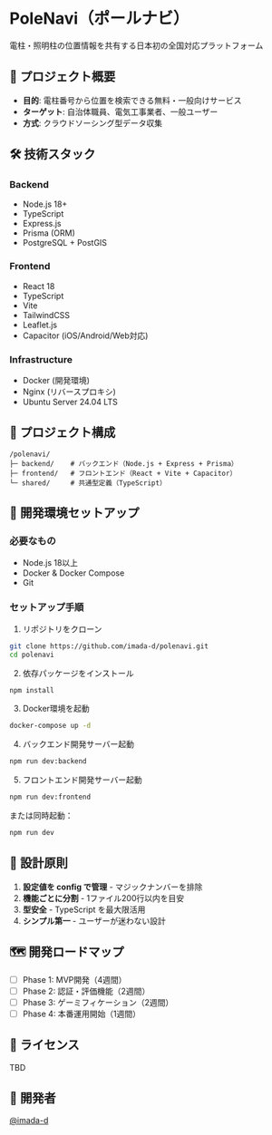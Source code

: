 # PoleNavi（ポールナビ）

電柱・照明柱の位置情報を共有する日本初の全国対応プラットフォーム

## 🎯 プロジェクト概要

- **目的**: 電柱番号から位置を検索できる無料・一般向けサービス
- **ターゲット**: 自治体職員、電気工事業者、一般ユーザー
- **方式**: クラウドソーシング型データ収集

## 🛠️ 技術スタック

### Backend
- Node.js 18+
- TypeScript
- Express.js
- Prisma (ORM)
- PostgreSQL + PostGIS

### Frontend
- React 18
- TypeScript
- Vite
- TailwindCSS
- Leaflet.js
- Capacitor (iOS/Android/Web対応)

### Infrastructure
- Docker (開発環境)
- Nginx (リバースプロキシ)
- Ubuntu Server 24.04 LTS

## 📁 プロジェクト構成

```
/polenavi/
├─ backend/    # バックエンド（Node.js + Express + Prisma）
├─ frontend/   # フロントエンド（React + Vite + Capacitor）
└─ shared/     # 共通型定義（TypeScript）
```

## 🚀 開発環境セットアップ

### 必要なもの
- Node.js 18以上
- Docker & Docker Compose
- Git

### セットアップ手順

1. リポジトリをクローン
```bash
git clone https://github.com/imada-d/polenavi.git
cd polenavi
```

2. 依存パッケージをインストール
```bash
npm install
```

3. Docker環境を起動
```bash
docker-compose up -d
```

4. バックエンド開発サーバー起動
```bash
npm run dev:backend
```

5. フロントエンド開発サーバー起動
```bash
npm run dev:frontend
```

または同時起動：
```bash
npm run dev
```

## 📝 設計原則

1. **設定値を config で管理** - マジックナンバーを排除
2. **機能ごとに分割** - 1ファイル200行以内を目安
3. **型安全** - TypeScript を最大限活用
4. **シンプル第一** - ユーザーが迷わない設計

## 🗺️ 開発ロードマップ

- [ ] Phase 1: MVP開発（4週間）
- [ ] Phase 2: 認証・評価機能（2週間）
- [ ] Phase 3: ゲーミフィケーション（2週間）
- [ ] Phase 4: 本番運用開始（1週間）

## 📄 ライセンス

TBD

## 👤 開発者

[@imada-d](https://github.com/imada-d)